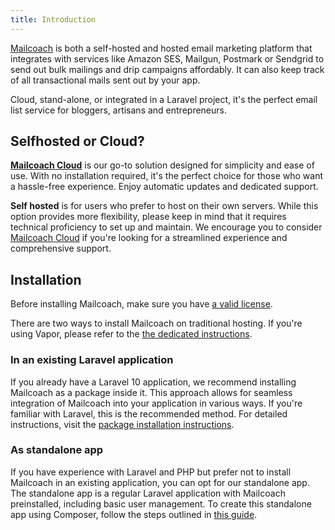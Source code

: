 ```yaml
---
title: Introduction
---
```


[Mailcoach](https://mailcoach.app) is both a self-hosted and hosted email marketing platform that integrates with services like Amazon SES, Mailgun, Postmark or Sendgrid to send out bulk mailings and drip campaigns affordably. It can also keep track of all transactional mails sent out by your app.

Cloud, stand-alone, or integrated in a Laravel project, it's the perfect email list service for bloggers, artisans and entrepreneurs.

## Selfhosted or Cloud?

**[Mailcoach Cloud](https://mailcoach.app/register)** is our go-to solution designed for simplicity and ease of use. With no installation required, it's the perfect choice for those who want a hassle-free experience. Enjoy automatic updates and dedicated support.

**Self hosted** is for users who prefer to host on their own servers. While this option provides more flexibility, please keep in mind that it requires technical proficiency to set up and maintain. We encourage you to consider [Mailcoach Cloud](https://mailcoach.app/register) if you're looking for a streamlined experience and comprehensive support.

## Installation

Before installing Mailcoach, make sure you have [a valid license](/docs/self-hosted/v7/installation/getting-a-license).

There are two ways to install Mailcoach on traditional hosting. If you're using Vapor, please refer to the [the dedicated instructions](/docs/self-hosted/v7/installation/on-vapor/as-a-standalone-app/).

### In an existing Laravel application

If you already have a Laravel 10 application, we recommend installing Mailcoach as a package inside it. This approach allows for seamless integration of Mailcoach into your application in various ways. If you're familiar with Laravel, this is the recommended method. For detailed instructions, visit the [package installation instructions](/docs/self-hosted/v7/installation/in-an-existing-laravel-app).

### As standalone app

If you have experience with Laravel and PHP but prefer not to install Mailcoach in an existing application, you can opt for our standalone app. The standalone app is a regular Laravel application with Mailcoach preinstalled, including basic user management. To create this standalone app using Composer, follow the steps outlined in [this guide](/docs/self-hosted/v7/installation/as-a-standalone-app).



